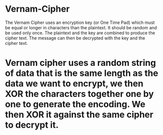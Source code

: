 # Vernam-Cipher
The Vernam Cipher uses an encryption key (or One Time Pad) which must be equal or longer in characters than the plaintext. It should be random and be used only once. The plaintext and the key are combined to produce the cipher text. The message can then be decrypted with the key and the cipher text.

# Vernam cipher uses a random string of data that is the same length as the data we want to encrypt, we then XOR the characters together one by one to generate the encoding. We then XOR it against the same cipher to decrypt it.
